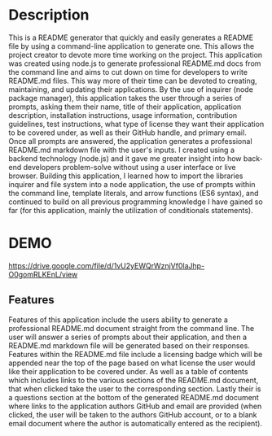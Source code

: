 # Description
This is a README generator that quickly and easily generates a README file by using a command-line application to generate one. This allows the project creator to devote more time working on the project. This application was created using node.js to generate professional README.md docs from the command line and aims to cut down on time for developers to write README.md files. This way more of their time can be devoted to creating, maintaining, and updating their applications. By the use of inquirer (node package manager), this application takes the user through a series of prompts, asking them their name, title of their application, application description, installation instructions, usage information, contribution guidelines, test instructions, what type of license they want their application to be covered under, as well as their GitHub handle, and primary email. Once all prompts are answered, the application generates a professional README.md markdown file with the user's inputs. I created using a backend technology (node.js) and it gave me greater insight into how back-end developers problem-solve without using a user interface or live browser. Building this application, I learned how to import the libraries inquirer and file system into a node application, the use of prompts within the command line, template literals, and arrow functions (ES6 syntax), and continued to build on all previous programming knowledge I have gained so far (for this application, mainly the utilization of conditionals statements).

# DEMO 
https://drive.google.com/file/d/1vU2yEWQrWznjVf0laJhp-O0gomRLKEnL/view 

## Features
Features of this application include the users ability to generate a professional README.md document straight from the command line. The user will answer a series of prompts about their application, and then a README.md markdown file will be generated based on their responses. Features within the README.md file include a licensing badge which will be appended near the top of the page based on what license the user would like their application to be covered under. As well as a table of contents which includes links to the various sections of the README.md document, that when clicked take the user to the corresponding section. Lastly their is a questions section at the bottom of the generated README.md document where links to the application authors GitHub and email are provided (when clicked, the user will be taken to the authors GitHub account, or to a blank email document where the author is automatically entered as the recipient).